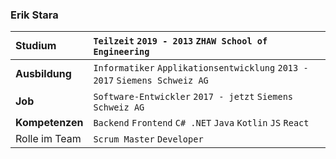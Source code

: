 ### Erik Stara

| **Studium**     | `Teilzeit` `2019 - 2013` `ZHAW School of Engineering`                       |
| :-------------- | :-------------------------------------------------------------------------- |
| **Ausbildung**  | `Informatiker` `Applikationsentwicklung` `2013 - 2017` `Siemens Schweiz AG` |
| **Job**         | `Software-Entwickler` `2017 - jetzt` `Siemens Schweiz AG`                   |
| **Kompetenzen** | `Backend` `Frontend` `C# .NET` `Java` `Kotlin` `JS` `React`                 |
| Rolle im Team   | `Scrum Master` `Developer`                                                  |

